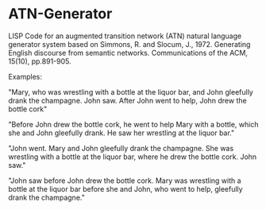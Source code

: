 # ATN-Generator
LISP Code for an augmented transition network (ATN) natural language generator system based on Simmons, R. and Slocum, J., 1972. Generating English discourse from semantic networks. Communications of the ACM, 15(10), pp.891-905.

Examples:

"Mary, who was wrestling with a bottle at the liquor bar, and John gleefully drank the champagne. John saw. After John went to help, John drew the bottle cork"

"Before John drew the bottle cork, he went to help Mary with a bottle, which she and John gleefully drank. He saw her wrestling at the liquor bar."

"John went. Mary and John gleefully drank the champagne. She was wrestling with a bottle at the liquor bar, where he drew the bottle cork. John saw."

"John saw before John drew the bottle cork. Mary was wrestling with a bottle at the liquor bar before she and John, who went to help, gleefully drank the champagne."
